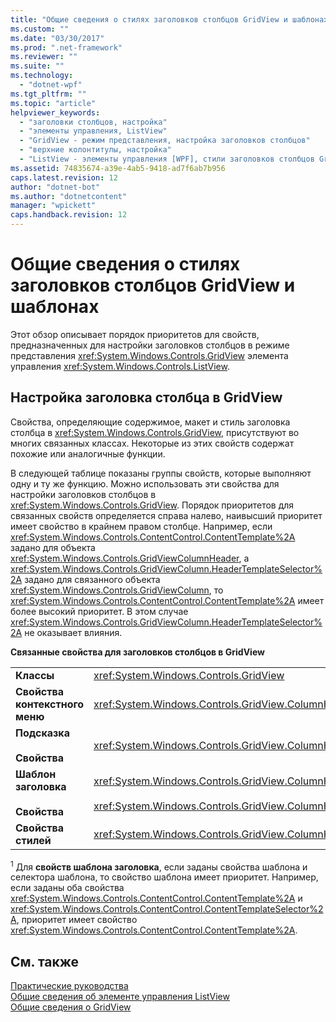 ```yaml
---
title: "Общие сведения о стилях заголовков столбцов GridView и шаблонах | Microsoft Docs"
ms.custom: ""
ms.date: "03/30/2017"
ms.prod: ".net-framework"
ms.reviewer: ""
ms.suite: ""
ms.technology: 
  - "dotnet-wpf"
ms.tgt_pltfrm: ""
ms.topic: "article"
helpviewer_keywords: 
  - "заголовки столбцов, настройка"
  - "элементы управления, ListView"
  - "GridView - режим представления, настройка заголовков столбцов"
  - "верхние колонтитулы, настройка"
  - "ListView - элементы управления [WPF], стили заголовков столбцов GridView"
ms.assetid: 74835674-a39e-4ab5-9418-ad7f6ab7b956
caps.latest.revision: 12
author: "dotnet-bot"
ms.author: "dotnetcontent"
manager: "wpickett"
caps.handback.revision: 12
---
```

# Общие сведения о стилях заголовков столбцов GridView и шаблонах
Этот обзор описывает порядок приоритетов для свойств, предназначенных для настройки заголовков столбцов в режиме представления <xref:System.Windows.Controls.GridView> элемента управления <xref:System.Windows.Controls.ListView>.  
  
## Настройка заголовка столбца в GridView  
 Свойства, определяющие содержимое, макет и стиль заголовка столбца в <xref:System.Windows.Controls.GridView>, присутствуют во многих связанных классах.  Некоторые из этих свойств содержат похожие или аналогичные функции.  
  
 В следующей таблице показаны группы свойств, которые выполняют одну и ту же функцию.  Можно использовать эти свойства для настройки заголовков столбцов в <xref:System.Windows.Controls.GridView>.  Порядок приоритетов для связанных свойств определяется справа налево, наивысший приоритет имеет свойство в крайнем правом столбце.  Например, если <xref:System.Windows.Controls.ContentControl.ContentTemplate%2A> задано для объекта <xref:System.Windows.Controls.GridViewColumnHeader>, а <xref:System.Windows.Controls.GridViewColumn.HeaderTemplateSelector%2A> задано для связанного объекта <xref:System.Windows.Controls.GridViewColumn>, то <xref:System.Windows.Controls.ContentControl.ContentTemplate%2A> имеет более высокий приоритет.  В этом случае <xref:System.Windows.Controls.GridViewColumn.HeaderTemplateSelector%2A> не оказывает влияния.  
  
 **Связанные свойства для заголовков столбцов в GridView**  
  
|||||  
|-|-|-|-|  
|**Классы**|<xref:System.Windows.Controls.GridView>|<xref:System.Windows.Controls.GridViewColumn>|<xref:System.Windows.Controls.GridViewColumnHeader>|  
|**Свойства контекстного меню**|<xref:System.Windows.Controls.GridView.ColumnHeaderContextMenu%2A>|Неприменимо|<xref:System.Windows.FrameworkElement.ContextMenu%2A>|  
|**Подсказка**<br /><br /> **Свойства**|<xref:System.Windows.Controls.GridView.ColumnHeaderToolTip%2A>|Неприменимо|<xref:System.Windows.FrameworkElement.ToolTip%2A>|  
|**Шаблон заголовка**<br /><br /> **Свойства**|<xref:System.Windows.Controls.GridView.ColumnHeaderTemplate%2A> <sup>1</sup>\/<br /><br /> <xref:System.Windows.Controls.GridView.ColumnHeaderTemplateSelector%2A>|<xref:System.Windows.Controls.GridViewColumn.HeaderTemplate%2A> <sup>1</sup>\/<br /><br /> <xref:System.Windows.Controls.GridViewColumn.HeaderTemplateSelector%2A>|<xref:System.Windows.Controls.ContentControl.ContentTemplate%2A> <sup>1</sup>\/<br /><br /> <xref:System.Windows.Controls.ContentControl.ContentTemplateSelector%2A>|  
|**Свойства стилей**|<xref:System.Windows.Controls.GridView.ColumnHeaderContainerStyle%2A>|<xref:System.Windows.Controls.GridViewColumn.HeaderContainerStyle%2A>|<xref:System.Windows.FrameworkElement.Style%2A>|  
  
 <sup>1</sup> Для **свойств шаблона заголовка**, если заданы свойства шаблона и селектора шаблона, то свойство шаблона имеет приоритет.  Например, если заданы оба свойства <xref:System.Windows.Controls.ContentControl.ContentTemplate%2A> и <xref:System.Windows.Controls.ContentControl.ContentTemplateSelector%2A>, приоритет имеет свойство <xref:System.Windows.Controls.ContentControl.ContentTemplate%2A>.  
  
## См. также  
 [Практические руководства](../../../../docs/framework/wpf/controls/listview-how-to-topics.md)   
 [Общие сведения об элементе управления ListView](../../../../docs/framework/wpf/controls/listview-overview.md)   
 [Общие сведения о GridView](../../../../docs/framework/wpf/controls/gridview-overview.md)